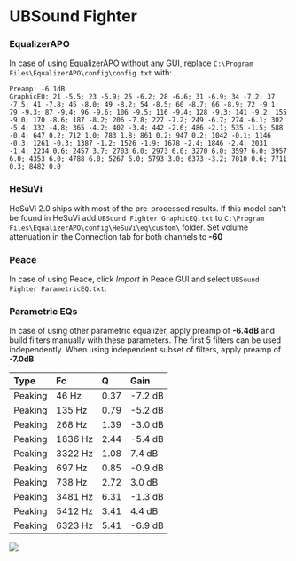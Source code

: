 # UBSound Fighter

### EqualizerAPO
In case of using EqualizerAPO without any GUI, replace `C:\Program Files\EqualizerAPO\config\config.txt`
with:
```
Preamp: -6.1dB
GraphicEQ: 21 -5.5; 23 -5.9; 25 -6.2; 28 -6.6; 31 -6.9; 34 -7.2; 37 -7.5; 41 -7.8; 45 -8.0; 49 -8.2; 54 -8.5; 60 -8.7; 66 -8.9; 72 -9.1; 79 -9.3; 87 -9.4; 96 -9.6; 106 -9.5; 116 -9.4; 128 -9.3; 141 -9.2; 155 -9.0; 170 -8.6; 187 -8.2; 206 -7.8; 227 -7.2; 249 -6.7; 274 -6.1; 302 -5.4; 332 -4.8; 365 -4.2; 402 -3.4; 442 -2.6; 486 -2.1; 535 -1.5; 588 -0.4; 647 0.2; 712 1.0; 783 1.8; 861 0.2; 947 0.2; 1042 -0.1; 1146 -0.3; 1261 -0.3; 1387 -1.2; 1526 -1.9; 1678 -2.4; 1846 -2.4; 2031 -1.4; 2234 0.6; 2457 3.7; 2703 6.0; 2973 6.0; 3270 6.0; 3597 6.0; 3957 6.0; 4353 6.0; 4788 6.0; 5267 6.0; 5793 3.0; 6373 -3.2; 7010 0.6; 7711 0.3; 8482 0.0
```

### HeSuVi
HeSuVi 2.0 ships with most of the pre-processed results. If this model can't be found in HeSuVi add
`UBSound Fighter GraphicEQ.txt` to `C:\Program Files\EqualizerAPO\config\HeSuVi\eq\custom\` folder.
Set volume attenuation in the Connection tab for both channels to **-60**

### Peace
In case of using Peace, click *Import* in Peace GUI and select `UBSound Fighter ParametricEQ.txt`.

### Parametric EQs
In case of using other parametric equalizer, apply preamp of **-6.4dB** and build filters manually
with these parameters. The first 5 filters can be used independently.
When using independent subset of filters, apply preamp of **-7.0dB**.

| Type    | Fc      |    Q | Gain    |
|:--------|:--------|:-----|:--------|
| Peaking | 46 Hz   | 0.37 | -7.2 dB |
| Peaking | 135 Hz  | 0.79 | -5.2 dB |
| Peaking | 268 Hz  | 1.39 | -3.0 dB |
| Peaking | 1836 Hz | 2.44 | -5.4 dB |
| Peaking | 3322 Hz | 1.08 | 7.4 dB  |
| Peaking | 697 Hz  | 0.85 | -0.9 dB |
| Peaking | 738 Hz  | 2.72 | 3.0 dB  |
| Peaking | 3481 Hz | 6.31 | -1.3 dB |
| Peaking | 5412 Hz | 3.41 | 4.4 dB  |
| Peaking | 6323 Hz | 5.41 | -6.9 dB |

![](https://raw.githubusercontent.com/jaakkopasanen/AutoEq/master/results/innerfidelity/sbaf-serious/UBSound%20Fighter/UBSound%20Fighter.png)